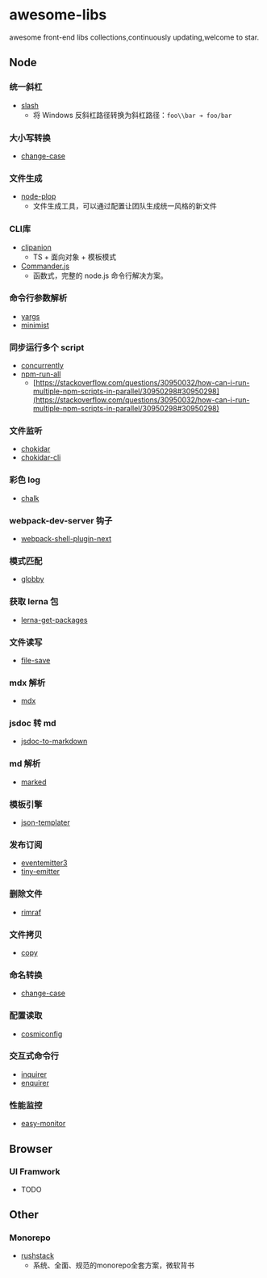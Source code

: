 # awesome-libs

awesome front-end libs collections,continuously updating,welcome to star.

## Node

### 统一斜杠
- [slash](https://www.npmjs.com/package/slash)
  - 将 Windows 反斜杠路径转换为斜杠路径：`foo\\bar ➔ foo/bar`

### 大小写转换
- [change-case](https://www.npmjs.com/package/change-case)

### 文件生成

- [node-plop](https://github.com/plopjs/plop#readme)
  - 文件生成工具，可以通过配置让团队生成统一风格的新文件  

### CLI库
- [clipanion](https://github.com/arcanis/clipanion)
  - TS + 面向对象 + 模板模式
- [Commander.js](https://github.com/tj/commander.js)
  - 函数式，完整的 node.js 命令行解决方案。

### 命令行参数解析

- [yargs](https://www.npmjs.com/package/yargs)
- [minimist](https://www.npmjs.com/package/minimist)

### 同步运行多个 script

- [concurrently](https://www.npmjs.com/package/concurrently)
- [npm-run-all](https://www.npmjs.com/package/npm-run-all)
  - [https://stackoverflow.com/questions/30950032/how-can-i-run-multiple-npm-scripts-in-parallel/30950298#30950298](https://stackoverflow.com/questions/30950032/how-can-i-run-multiple-npm-scripts-in-parallel/30950298#30950298)

### 文件监听

- [chokidar](https://www.npmjs.com/package/chokidar)
- [chokidar-cli](https://www.npmjs.com/package/chokidar-cli)

### 彩色 log

- [chalk](https://www.npmjs.com/package/chalk)

### webpack-dev-server 钩子

- [webpack-shell-plugin-next](https://www.npmjs.com/package/webpack-shell-plugin-next)

### 模式匹配

- [globby](https://www.npmjs.com/package/globby)

### 获取 lerna 包

- [lerna-get-packages](https://www.npmjs.com/package/lerna-get-packages)

### 文件读写

- [file-save](https://www.npmjs.com/package/file-save)

### mdx 解析

- [mdx](https://github.com/mdx-js/mdx)

### jsdoc 转 md

- [jsdoc-to-markdown](https://www.npmjs.com/package/jsdoc-to-markdown)

### md 解析

- [marked](https://www.npmjs.com/package/marked)

### 模板引擎

- [json-templater](https://www.npmjs.com/package/json-templater)

### 发布订阅

- [eventemitter3](https://www.npmjs.com/package/eventemitter3)
- [tiny-emitter](https://www.npmjs.com/package/tiny-emitter)

### 删除文件

- [rimraf](https://www.npmjs.com/package/rimraf)

### 文件拷贝

- [copy](https://www.npmjs.com/package/copy)

### 命名转换

- [change-case](https://www.npmjs.com/package/change-case)

### 配置读取

- [cosmiconfig](https://github.com/davidtheclark/cosmiconfig)

### 交互式命令行

- [inquirer](https://www.npmjs.com/package/inquirer)
- [enquirer](https://www.npmjs.com/package/nquirer)

### 性能监控
- [easy-monitor](https://github.com/hyj1991/easy-monitor)


## Browser

### UI Framwork
- TODO

## Other

### Monorepo
- [rushstack](https://github.com/microsoft/rushstack)
  - 系统、全面、规范的monorepo全套方案，微软背书
